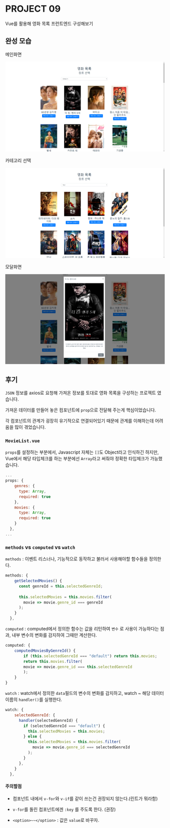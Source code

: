 # PROJECT 09

Vue를 활용해 영화 목록 프런트엔드 구성해보기

## 완성 모습 

메인화면

![메인화면](./capture1.png)

카테고리 선택

![카테고리선택후 필터링된 영화들](./capture2.png)

모달화면

![모달화면](./capture3.png)

## 후기

`JSON` 정보를 axios로 요청해 가져온 정보를 토대로 영화 목록을 구성하는 프로젝트 였습니다.

가져온 데이터를 만들어 놓은 컴포넌트에 `prop`으로 전달해 주는게 핵심이었습니다.

각 컴포넌트의 관계가 굉장히 유기적으로 연결되어있기 때문에 관계를 이해하는데 어려움을 많이 겪었습니다.

### `MovieList.vue`

`props`를 설정하는 부분에서, Javascript 자체는 `[]`도 Object라고 인식하긴 하지만, Vue에서 해당 타입체크를 하는 부분에선 `Array`라고 써줘야 정확한 타입체크가 가능했습니다.

```js
...
props: {
    genres: {
      type: Array,
      required: true
    },
    movies: {
      type: Array,
      required: true
    }
  },
...
```

### `methods` vs `computed` vs `watch`

`methods` : 이벤트 리스너나, 기능적으로 동작하고 불러서 사용해야할 함수들을 정의한다.

```js
methods: {
    getSelectedMovies() {
      const genreId = this.selectedGenreId;

      this.selectedMovies = this.movies.filter(
        movie => movie.genre_id === genreId
      );
    }
  },
```

`computed` : computed에서 정의한 함수는 값을 리턴하여 `변수` 로 사용이 가능하다는 점과, 내부 변수의 변화를 감지하여 그때만 계산한다.

```js
computed: {
    computedMoviesByGenreId() {
        if (this.selectedGenreId === "default") return this.movies;
        return this.movies.filter(
        movie => movie.genre_id === this.selectedGenreId
        );
    }
}
```

`watch` : watch에서 정의한 `data`필드의 변수의 변화를 감지하고, watch ~ 해당 데이터 이름의 `handler()`를 실행한다.

```js
watch: {
    selectedGenreId: {
      handler(selectedGenreId) {
        if (selectedGenreId === "default") {
          this.selectedMovies = this.movies;
        } else {
          this.selectedMovies = this.movies.filter(
            movie => movie.genre_id === selectedGenreId
          );
        }
      },
    }
  },
```

#### 주의할점

- 컴포넌트 내에서 `v-for`와 `v-if`를 같이 쓰는건 권장되지 않는다.(린트가 뭐라함)

- `v-for`를 돌린 컴포넌트에겐 `:key` 를 주도록 한다. (권장)

- `<option>~~</option>` : 값은 `value`로 바꾸자. 